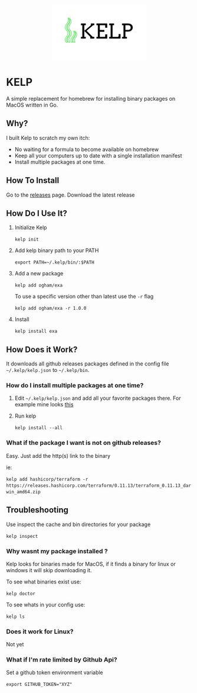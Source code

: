 <p align="center">
  <img height="150px" src="./logo.png"  alt="KELP" title="KELP">
</p>

# KELP
A simple replacement for homebrew for installing binary packages on MacOS written in Go.

## Why?

I built Kelp to scratch my own itch:

* No waiting for a formula to become available on homebrew
* Keep all your computers up to date with a single installation manifest
* Install multiple packages at one time.

## How To Install

Go to the [releases](https://github.com/crhuber/kelp/releases) page. Download the latest release 

## How Do I Use It?


1. Initialize Kelp

    `kelp init`

2. Add kelp binary path to your PATH

    `export PATH=~/.kelp/bin/:$PATH`

3. Add a new package

    `kelp add ogham/exa`

   To use a specific version other than latest use the `-r` flag

    `kelp add ogham/exa -r 1.0.0`

4. Install

    `kelp install exa`

## How Does it Work?

It downloads all github releases packages defined in the config file `~/.kelp/kelp.json` to `~/.kelp/bin`.

### How do I install multiple packages at one time?

1. Edit  `~/.kelp/kelp.json` and add all your favorite packages there. For example mine looks [this](https://github.com/crhuber/dotfiles/blob/master/kelp/kelp.json)

2. Run kelp

    `kelp install --all`

### What if the package I want is not on github releases?

Easy. Just add the http(s) link to the binary

ie: 

`
kelp add hashicorp/terraform -r https://releases.hashicorp.com/terraform/0.11.13/terraform_0.11.13_darwin_amd64.zip
`


## Troubleshooting

Use inspect the cache and bin directories for your package

`kelp inspect`

### Why wasnt my package installed ?

Kelp looks for binaries made for MacOS, if it finds a binary for linux or windows it will skip downloading it.

To see what binaries exist use:

`kelp doctor`

To see whats in your config use:

`kelp ls`
### Does it work for Linux?

Not yet

### What if I'm rate limited by Github Api?

Set a github token environment variable

`export GITHUB_TOKEN="XYZ"`